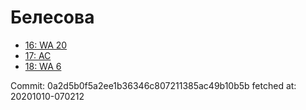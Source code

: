 # Белесова
- [16: WA 20](16.md)
- [17: AC](17.md)
- [18: WA 6](18.md)

Commit: 0a2d5b0f5a2ee1b36346c807211385ac49b10b5b
 fetched at: 20201010-070212
